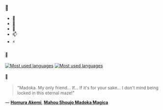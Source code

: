 ### 👋

- 🔭
- 🌱
- 💬
- 📫
- ⚡

#### 🧏

[![Most used languages](https://github-readme-stats-aynah.vercel.app/api/top-langs/?username=aynh&theme=solarized-dark&langs_count=6&layout=compact&hide_title=true)](https://github.com/anuraghazra/github-readme-stats#gh-dark-mode-only)
[![Most used languages](https://github-readme-stats-aynah.vercel.app/api/top-langs/?username=aynh&theme=solarized-light&langs_count=6&layout=compact&hide_title=true)](https://github.com/anuraghazra/github-readme-stats#gh-light-mode-only)

#### 💬

> "Madoka. My only friend... If... If it's for your sake... I don't mind being locked in this eternal maze!"

&mdash; [**Homura Akemi**](https://myanimelist.net/character.php?q=Homura%20Akemi&cat=character), [**Mahou Shoujo Madoka Magica**](https://myanimelist.net/search/all?q=Mahou%20Shoujo%20Madoka%20Magica&cat=all)
